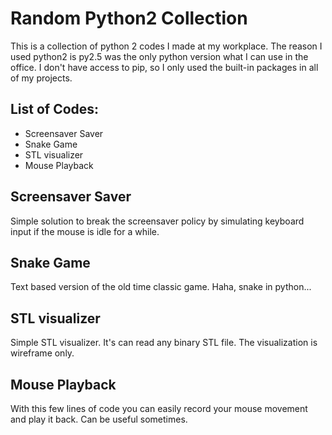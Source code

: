 # Random Python2 Collection
This is a collection of python 2 codes I made at my workplace. The reason I used python2 is py2.5 was the only python version what I can use in the office. I don't have access to pip, so I only used the built-in packages in all of my projects. 

## List of Codes:
* Screensaver Saver
* Snake Game
* STL visualizer
* Mouse Playback

## Screensaver Saver
Simple solution to break the screensaver policy by simulating keyboard input if the mouse is idle for a while.

## Snake Game
Text based version of the old time classic game. Haha, snake in python...

## STL visualizer
Simple STL visualizer. It's can read any binary STL file. The visualization is wireframe only.

## Mouse Playback
With this few lines of code you can easily record your mouse movement and play it back. Can be useful sometimes.
